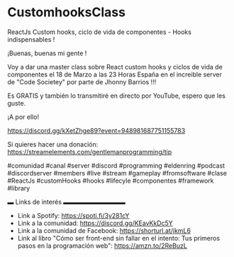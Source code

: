 # CustomhooksClass
ReactJs Custom hooks, ciclo de vida de componentes - Hooks indispensables !

¡Buenas, buenas mi gente ! 

Voy a dar una master class sobre React custom hooks y ciclos de vida de componentes el 18 de Marzo a las 23 Horas España en el increible server de "Code Societey" por parte de Jhonny Barrios  !!!

Es GRATIS y también lo transmitiré en directo por YouTube, espero que les guste.

¡A por ello!

https://discord.gg/kXetZhge89?event=948981687751155783

Si quieres hacer una donación: https://streamelements.com/gentlemanprogramming/tip

#comunidad #canal #server #discord #programming #eldenring #podcast #discordserver #members #live #stream  #gameplay #fromsoftware #clase #ReactJs #customHooks #hooks #lifecyle #componentes #framework #library

▬ Links de interés  ▬▬▬▬▬▬▬▬▬▬
* Link a Spotify: https://spoti.fi/3y281cY
* Link a la comunidad: https://discord.gg/KEavKkDc5Y
* Link a la comunidad de Facebook: https://shorturl.at/jkmL6
* Link al libro "Cómo ser front-end sin fallar en el intento: Tus primeros pasos en la programación web": https://amzn.to/2ReBuzL
